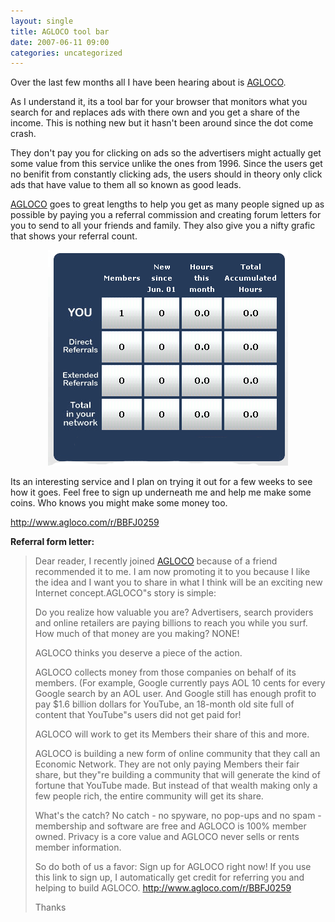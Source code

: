 ```yaml
---
layout: single
title: AGLOCO tool bar
date: 2007-06-11 09:00
categories: uncategorized
---
```

Over the last few months all I have been hearing about is <a href="http://www.agloco.com/r/BBFJ0259">AGLOCO</a>.

As I understand it, its a tool bar for your browser that monitors what you search for and replaces ads with there own and you get a share of the income. This is nothing new but it hasn't been around since the dot come crash.

They don't pay you for clicking on ads so the advertisers might actually get some value from this service unlike the ones from 1996. Since the users get no benifit from constantly clicking ads, the users should in theory only click ads that have value to them all so known as good leads.

<a href="http://www.agloco.com/r/BBFJ0259">AGLOCO</a> goes to great lengths to help you get as many people signed up as possible by paying you a referral commission and creating forum letters for you to send to all your friends and family. They also give you a nifty grafic that shows your referral count.
<p style="text-align: center"><a href="http://www.agloco.com/r/BBFJ0259"><img src="/public/uploads/2007/06/agloco.gif" alt="agloco.gif" border="0" /></a></p>
Its an interesting service and I plan on trying it out for a few weeks to see how it goes.
Feel free to sign up underneath me and help me make some coins.
Who knows you might make some money too.

<a href="http://www.agloco.com/r/BBFJ0259">http://www.agloco.com/r/BBFJ0259</a>

<!--more-->

<strong>Referral form  letter: </strong>
<blockquote>Dear reader,
I recently joined <a href="http://www.agloco.com/r/BBFJ0259">AGLOCO</a> because of a friend recommended it to me. I am now promoting it to you because I like the idea and I want you to share in what I think will be an exciting new Internet concept.AGLOCO&quot;s story is simple:

Do you realize how valuable you are? Advertisers, search providers and online retailers are paying billions to reach you while you surf.  How much of that money are you making? NONE!

AGLOCO thinks you deserve a piece of the action.

AGLOCO collects money from those companies on behalf of its members. (For example, Google currently pays AOL 10 cents for every Google search by an AOL user. And Google still has enough profit to pay $1.6 billion dollars for YouTube, an 18-month old site full of content that YouTube&quot;s users did not get paid for!

AGLOCO will work to get its Members their share of this and more.

AGLOCO is building a new form of online community that they call an Economic Network. They are not only paying Members their fair share, but they&quot;re building a community that will generate the kind of fortune that YouTube made. But instead of that wealth making only a few people rich, the entire community will get its share.

What's the catch? No catch - no spyware, no pop-ups and no spam - membership and software are free and AGLOCO is 100% member owned. Privacy is a core value and AGLOCO never sells or rents member information.

So do both of us a favor: Sign up for AGLOCO right now! If you use this link to sign up, I automatically get credit for referring you and helping to build AGLOCO. <a href="http://www.agloco.com/r/BBFJ0259">http://www.agloco.com/r/BBFJ0259</a>

Thanks</blockquote>
